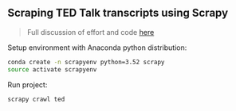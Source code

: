 ## Scraping TED Talk transcripts using Scrapy

> Full discussion of effort and code [here](http://blakeboswell.github.io/2016/scrapy-tedtalk/)

Setup environment with Anaconda python distribution:

``` bash
conda create -n scrapyenv python=3.52 scrapy
source activate scrapyenv
```

Run project:

``` bash
scrapy crawl ted
```
